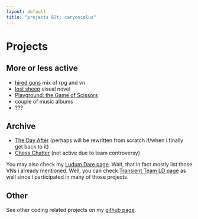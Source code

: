 ```yaml
---
layout: default
title: "projects &lt; caryoscelus"
---
```


# Projects

## More or less active

* [hired guns][hiredguns] mix of rpg and vn
* [lost sheep][lostsheep] visual novel
* [Playground: the Game of Scissors][playground]
* couple of music albums
* ???

## Archive

* [The Day After][day-after] (perhaps will be
rewritten from scratch if/when i finally get back to it)
* [Chess Chatter][chess] (not active due to team controversy)

You may also check my [Ludum Dare page](http://ludumdare.com/compo/author/caryoscelus/).
Wait, that in fact mostly list those VNs i already mentioned. Well, you can
check [Transient Team LD page](http://ludumdare.com/compo/author/kibertoad/) as
well since i participated in many of those projects.

## Other
See other coding related projects on my [github page][github].

[day-after]:    https://github.com/caryoscelus/ld29
[chess]:        https://github.com/caryoscelus/chess-chatter
[github]:       https://github.com/caryoscelus/
[playground]:   /projects/playground.html
[hiredguns]:    /projects/hiredguns.html
[lostsheep]:    /projects/lostsheep.html
